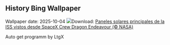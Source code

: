 ## History Bing Wallpaper
Wallpaper date: 2025-10-04
![](https://www.bing.com/th?id=OHR.DragonEndeavour_ES-ES0464086432_UHD.jpg&w=1000)Download: [Paneles solares principales de la ISS vistos desde SpaceX Crew Dragon Endeavour (© NASA)](https://www.bing.com/th?id=OHR.DragonEndeavour_ES-ES0464086432_UHD.jpg)

Auto get programm by LtgX
